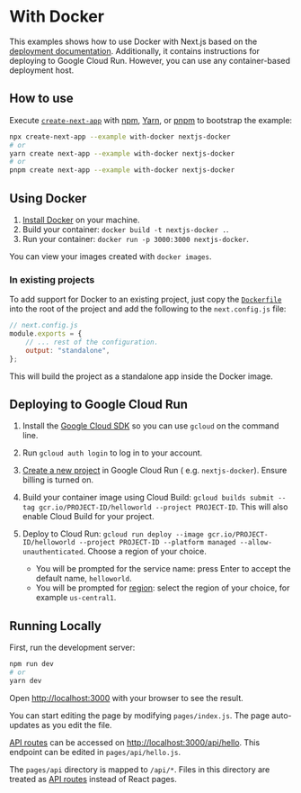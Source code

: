 # With Docker

This examples shows how to use Docker with Next.js based on
the [deployment documentation](https://nextjs.org/docs/deployment#docker-image). Additionally, it contains instructions
for deploying to Google Cloud Run. However, you can use any container-based deployment host.

## How to use

Execute [`create-next-app`](https://github.com/vercel/next.js/tree/canary/packages/create-next-app)
with [npm](https://docs.npmjs.com/cli/init), [Yarn](https://yarnpkg.com/lang/en/docs/cli/create/),
or [pnpm](https://pnpm.io) to bootstrap the example:

```bash
npx create-next-app --example with-docker nextjs-docker
# or
yarn create next-app --example with-docker nextjs-docker
# or
pnpm create next-app --example with-docker nextjs-docker
```

## Using Docker

1. [Install Docker](https://docs.docker.com/get-docker/) on your machine.
1. Build your container: `docker build -t nextjs-docker .`.
1. Run your container: `docker run -p 3000:3000 nextjs-docker`.

You can view your images created with `docker images`.

### In existing projects

To add support for Docker to an existing project, just copy
the [`Dockerfile`](https://github.com/vercel/next.js/blob/canary/examples/with-docker/Dockerfile) into the root of the
project and add the following to the `next.config.js` file:

```js
// next.config.js
module.exports = {
    // ... rest of the configuration.
    output: "standalone",
};
```

This will build the project as a standalone app inside the Docker image.

## Deploying to Google Cloud Run

1. Install the [Google Cloud SDK](https://cloud.google.com/sdk/docs/install) so you can use `gcloud` on the command
   line.
1. Run `gcloud auth login` to log in to your account.
1. [Create a new project](https://cloud.google.com/run/docs/quickstarts/build-and-deploy) in Google Cloud Run (
   e.g. `nextjs-docker`). Ensure billing is turned on.
1. Build your container image using Cloud
   Build: `gcloud builds submit --tag gcr.io/PROJECT-ID/helloworld --project PROJECT-ID`. This will also enable Cloud
   Build for your project.
1. Deploy to Cloud
   Run: `gcloud run deploy --image gcr.io/PROJECT-ID/helloworld --project PROJECT-ID --platform managed --allow-unauthenticated`.
   Choose a region of your choice.

    - You will be prompted for the service name: press Enter to accept the default name, `helloworld`.
    - You will be prompted
      for [region](https://cloud.google.com/run/docs/quickstarts/build-and-deploy#follow-cloud-run): select the region
      of your choice, for example `us-central1`.

## Running Locally

First, run the development server:

```bash
npm run dev
# or
yarn dev
```

Open [http://localhost:3000](http://localhost:3000) with your browser to see the result.

You can start editing the page by modifying `pages/index.js`. The page auto-updates as you edit the file.

[API routes](https://nextjs.org/docs/api-routes/introduction) can be accessed
on [http://localhost:3000/api/hello](http://localhost:3000/api/hello). This endpoint can be edited
in `pages/api/hello.js`.

The `pages/api` directory is mapped to `/api/*`. Files in this directory are treated
as [API routes](https://nextjs.org/docs/api-routes/introduction) instead of React pages.
